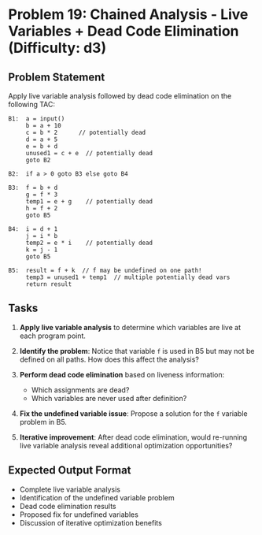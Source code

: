 # Problem 19: Chained Analysis - Live Variables + Dead Code Elimination (Difficulty: d3)

## Problem Statement

Apply live variable analysis followed by dead code elimination on the following TAC:

```
B1:  a = input()
     b = a + 10
     c = b * 2      // potentially dead
     d = a + 5
     e = b + d
     unused1 = c + e  // potentially dead
     goto B2

B2:  if a > 0 goto B3 else goto B4

B3:  f = b + d
     g = f * 3
     temp1 = e + g    // potentially dead
     h = f + 2
     goto B5

B4:  i = d + 1
     j = i * b
     temp2 = e * i    // potentially dead
     k = j - 1
     goto B5

B5:  result = f + k  // f may be undefined on one path!
     temp3 = unused1 + temp1  // multiple potentially dead vars
     return result
```

## Tasks

1. **Apply live variable analysis** to determine which variables are live at each program point.

2. **Identify the problem**: Notice that variable `f` is used in B5 but may not be defined on all paths. How does this affect the analysis?

3. **Perform dead code elimination** based on liveness information:
   - Which assignments are dead?
   - Which variables are never used after definition?

4. **Fix the undefined variable issue**: Propose a solution for the `f` variable problem in B5.

5. **Iterative improvement**: After dead code elimination, would re-running live variable analysis reveal additional optimization opportunities?

## Expected Output Format

- Complete live variable analysis
- Identification of the undefined variable problem
- Dead code elimination results
- Proposed fix for undefined variables
- Discussion of iterative optimization benefits